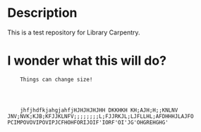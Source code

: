# Description
This is a test repository for Library Carpentry.
# I wonder what this will do?
		Things can change size!
		
		
		
		
		jhfjhdfkjahgjahfjHJHJHJHJHH DKKHKH KH;AJH;H;;KNLNV JNV;NVK;KJB;KFJJKLNFV;;;;;;;;L;FJJRKJL;LJFLLHL;AFDHHHJLAJFO PCIMPOVOVIPOVIPJCFHOHFORIJOIF'IORF'OI'JG'OHGREHGHG'
